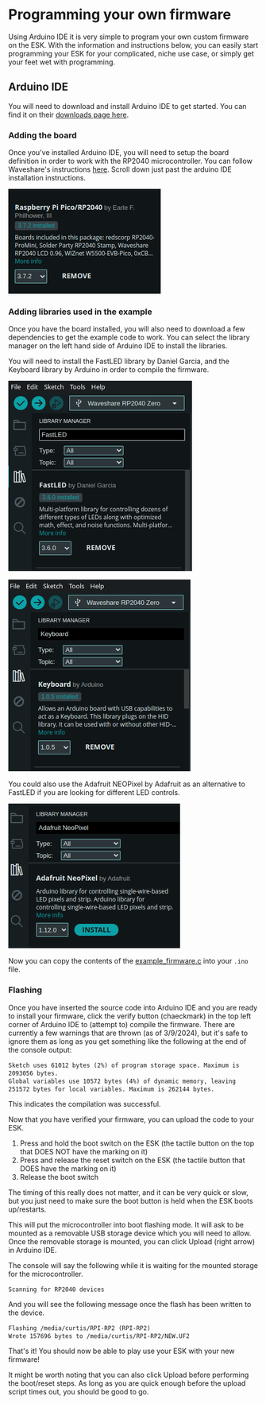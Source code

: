 # Programming your own firmware

Using Arduino IDE it is very simple to program your own custom firmware on the ESK. With the information and instructions below, you can easily start programming your ESK for your complicated, niche use case, or simply get your feet wet with programming.

## Arduino IDE

You will need to download and install Arduino IDE to get started. You can find it on their [downloads page here](https://www.arduino.cc/en/software).

### Adding the board

Once you've installed Arduino IDE, you will need to setup the board definition in order to work with the RP2040 microcontroller. You can follow Waveshare's instructions [here](https://www.waveshare.com/wiki/RP2040-Zero). Scroll down just past the arduino IDE installation instructions.

![Raspberry Pi Pico/RP2040](assets/images/board-install.png)

### Adding libraries used in the example

Once you have the board installed, you will also need to download a few dependencies to get the example code to work. You can select the library manager on the left hand side of Arduino IDE to install the libraries.

You will need to install the FastLED library by Daniel Garcia, and the Keyboard library by Arduino in order to compile the firmware.

![FastLED by Daniel Garcia](assets/images/fastled-lib.png)

![Keyboard by Arduino](assets/images/keyboard-lib.png)

You could also use the Adafruit NEOPixel by Adafruit as an alternative to FastLED if you are looking for different LED controls.

![Adafruit NEOPixel by Adafruit](assets/images/neopixel-lib.png)

Now you can copy the contents of the [example_firmware.c](./example_firmware.c) into your `.ino` file.

### Flashing

Once you have inserted the source code into Arduino IDE and you are ready to install your firmware, click the verify button (chaeckmark) in the top left corner of Arduino IDE to (attempt to) compile the firmware. There are currently a few warnings that are thrown (as of 3/9/2024), but it's safe to ignore them as long as you get something like the following at the end of the console output:

```
Sketch uses 61012 bytes (2%) of program storage space. Maximum is 2093056 bytes.
Global variables use 10572 bytes (4%) of dynamic memory, leaving 251572 bytes for local variables. Maximum is 262144 bytes.
```

This indicates the compilation was successful.

Now that you have verified your firmware, you can upload the code to your ESK.

1. Press and hold the boot switch on the ESK (the tactile button on the top that DOES NOT have the marking on it)
2. Press and release the reset switch on the ESK (the tactile button that DOES have the marking on it)
3. Release the boot switch

The timing of this really does not matter, and it can be very quick or slow, but you just need to make sure the boot button is held when the ESK boots up/restarts.

This will put the microcontroller into boot flashing mode. It will ask to be mounted as a removable USB storage device which you will need to allow. Once the removable storage is mounted, you can click Upload (right arrow) in Arduino IDE.

The console will say the following while it is waiting for the mounted storage for the microcontroller.

```
Scanning for RP2040 devices
```

And you will see the following message once the flash has been written to the device.

```
Flashing /media/curtis/RPI-RP2 (RPI-RP2)
Wrote 157696 bytes to /media/curtis/RPI-RP2/NEW.UF2
```

That's it! You should now be able to play use your ESK with your new firmware!

It might be worth noting that you can also click Upload  before performing the boot/reset steps. As long as you are quick enough before the upload script times out, you should be good to go.